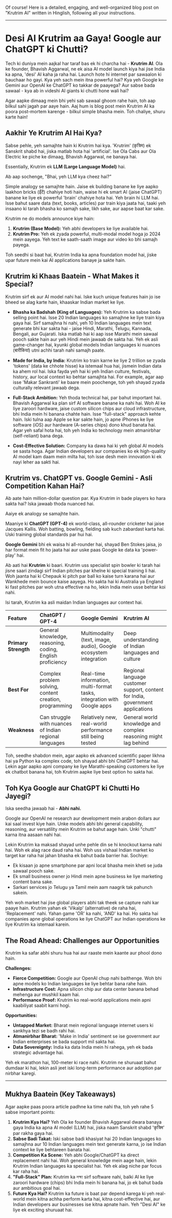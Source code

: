 Of course! Here is a detailed, engaging, and well-organized blog post on "Krutrim AI" written in Hinglish, following all your instructions.

***

# Desi AI Krutrim aa Gaya! Google aur ChatGPT ki Chutti?

Tech ki duniya mein aajkal har taraf bas ek hi charcha hai - **Krutrim AI**. Ola ke founder, Bhavish Aggarwal, ne ek aisa AI model launch kiya hai jise India ka apna, 'desi' AI kaha ja raha hai. Launch hote hi internet par sawaalon ki bauchaar ho gayi. Kya yeh sach mein itna powerful hai? Kya yeh Google ke Gemini aur OpenAI ke ChatGPT ko takkar de paayega? Aur sabse bada sawaal - kya ab in videshi AI giants ki chutti hone wali hai?

Agar aapke dimaag mein bhi yehi sab sawaal ghoom rahe hain, toh aap bilkul sahi jagah par aaye hain. Aaj hum is blog post mein Krutrim AI ka poora post-mortem karenge - bilkul simple bhasha mein. Toh chaliye, shuru karte hain!

## Aakhir Ye Krutrim AI Hai Kya?

Sabse pehle, yeh samajhte hain ki Krutrim hai kya. 'Krutrim' (कृत्रिम) ek Sanskrit shabd hai, jiska matlab hota hai 'artificial'. Ise Ola Cabs aur Ola Electric ke piche ke dimaag, Bhavish Aggarwal, ne banaya hai.

Essentially, Krutrim ek **LLM (Large Language Model)** hai.

Ab aap sochenge, "Bhai, yeh LLM kya cheez hai?"

Simple analogy se samajhte hain. Jaise ek building banane ke liye aapko laakhon bricks (ईंटें) chahiye hoti hain, waise hi ek smart AI (jaise ChatGPT) banane ke liye ek powerful 'brain' chahiye hota hai. Yeh brain hi LLM hai. Isse bahut saare data (text, books, articles) par train kiya jaata hai, taaki yeh insaano ki tarah bhasha ko samajh sake, likh sake, aur aapse baat kar sake.

Krutrim ne do models announce kiye hain:
1.  **Krutrim (Base Model):** Yeh abhi developers ke liye available hai.
2.  **Krutrim Pro:** Yeh ek zyada powerful, multi-modal model hoga jo 2024 mein aayega. Yeh text ke saath-saath image aur video ko bhi samajh payega.

Toh seedhi si baat hai, Krutrim India ka apna foundation model hai, jiske upar future mein kai AI applications banaye ja sakte hain.

## Krutrim ki Khaas Baatein - What Makes it Special?

Krutrim sirf ek aur AI model nahi hai. Iske kuch unique features hain jo ise bheed se alag karte hain, khaaskar Indian market ke liye.

-   **Bhasha ka Badshah (King of Languages):** Yeh Krutrim ka sabse bada selling point hai. Isse 20 Indian languages ko samajhne ke liye train kiya gaya hai. Sirf samajhna hi nahi, yeh 10 Indian languages mein text generate bhi kar sakta hai - jaise Hindi, Marathi, Telugu, Kannada, Bengali, aur Gujarati. Iska matlab hai ki aap isse Marathi mein sawaal pooch sakte hain aur yeh Hindi mein jawaab de sakta hai. Yeh ek asli game-changer hai, kyunki global models Indian languages ki nuances (बारीकियां) utni achhi tarah nahi samajh paate.

-   **Made for India, by India:** Krutrim ko train karne ke liye 2 trillion se zyada 'tokens' (data ke chhote hisse) ka istemaal hua hai, jismein Indian data ka ahem rol hai. Iska fayda yeh hai ki yeh Indian culture, festivals, history, aur local context ko behtar samajhta hai. For example, agar aap isse 'Makar Sankranti' ke baare mein poochenge, toh yeh shayad zyada culturally relevant jawaab dega.

-   **Full-Stack Ambition:** Yeh thoda technical hai, par bahut important hai. Bhavish Aggarwal ka plan sirf AI software banane ka nahi hai. Woh AI ke liye zaroori hardware, jaise custom silicon chips aur cloud infrastructure, bhi India mein hi banana chahte hain. Isse "full-stack" approach kehte hain. Iski tulna aap Apple se kar sakte hain, jo apne iPhones ke liye software (iOS) aur hardware (A-series chips) dono khud banata hai. Agar yeh safal hota hai, toh yeh India ko technology mein atmanirbhar (self-reliant) bana dega.

-   **Cost-Effective Solution:** Company ka dawa hai ki yeh global AI models se sasta hoga. Agar Indian developers aur companies ko ek high-quality AI model kam daam mein milta hai, toh isse desh mein innovation ki ek nayi leher aa sakti hai.

## Krutrim vs. ChatGPT vs. Google Gemini - Asli Competition Kahan Hai?

Ab aate hain million-dollar question par. Kya Krutrim in bade players ko hara sakta hai? Iska jawaab thoda nuanced hai.

Aaiye ek analogy se samajhte hain.

Maaniye ki **ChatGPT (GPT-4)** ek world-class, all-rounder cricketer hai jaise Jacques Kallis. Woh batting, bowling, fielding sab kuch zabardast karta hai. Uski training global standards par hui hai.

**Google Gemini** bhi ek waisa hi all-rounder hai, shayad Ben Stokes jaisa, jo har format mein fit ho jaata hai aur uske paas Google ke data ka 'power-play' hai.

Ab aati hai **Krutrim** ki baari. Krutrim uss specialist spin bowler ki tarah hai jisne saari zindagi sirf Indian pitches par khelne ki special training li hai. Woh jaanta hai ki Chepauk ki pitch par ball ko kaise turn karana hai aur Wankhede mein bounce kaise aayega. Ho sakta hai ki Australia ya England ki fast pitches par woh utna effective na ho, lekin India mein usse behtar koi nahi.

Isi tarah, Krutrim ka asli maidan Indian languages aur context hai.

| Feature | ChatGPT / GPT-4 | Google Gemini | Krutrim AI |
| :--- | :--- | :--- | :--- |
| **Primary Strength** | General knowledge, reasoning, coding, English proficiency | Multimodality (text, image, audio), Google ecosystem integration | Deep understanding of Indian languages and culture |
| **Best For** | Complex problem solving, content creation, programming | Real-time information, multi-format tasks, integration with Google apps | Regional language customer support, content for India, government applications |
| **Weakness** | Can struggle with nuances of Indian regional languages | Relatively new, real-world performance still being tested | General world knowledge and complex reasoning might lag behind |

Toh, seedhe shabdon mein, agar aapko ek advanced scientific paper likhna hai ya Python ka complex code, toh shayad abhi bhi ChatGPT behtar hai. Lekin agar aapko apni company ke liye Marathi-speaking customers ke liye ek chatbot banana hai, toh Krutrim aapke liye best option ho sakta hai.

## Toh Kya Google aur ChatGPT ki Chutti Ho Jayegi?

Iska seedha jawaab hai - **Abhi nahi.**

Google aur OpenAI ne research aur development mein arabon dollars aur kai saal invest kiye hain. Unke models abhi bhi general capability, reasoning, aur versatility mein Krutrim se bahut aage hain. Unki "chutti" karna itna aasaan nahi hai.

Lekin Krutrim ka maksad shayad unhe pehle din se hi knockout karna nahi hai. Woh ek alag race daud raha hai. Woh uss vishaal Indian market ko target kar raha hai jahan bhasha ek bahut bada barrier hai. Sochiye:
-   Ek kisaan jo apne smartphone par apni local bhasha mein kheti se juda sawaal pooch sake.
-   Ek small business owner jo Hindi mein apne business ke liye marketing content bana sake.
-   Sarkari services jo Telugu ya Tamil mein aam naagrik tak pahunch sakein.

Yeh woh market hai jise global players abhi tak theek se capture nahi kar paaye hain. Krutrim yahan ek 'Vikalp' (alternative) de raha hai, 'Replacement' nahi. Yahan game 'OR' ka nahi, 'AND' ka hai. Ho sakta hai companies apne global operations ke liye ChatGPT aur Indian operations ke liye Krutrim ka istemaal karein.

## The Road Ahead: Challenges aur Opportunities

Krutrim ka safar abhi shuru hua hai aur raaste mein kaante aur phool dono hain.

**Challenges:**
-   **Fierce Competition:** Google aur OpenAI chup nahi baithenge. Woh bhi apne models ko Indian languages ke liye behtar bana rahe hain.
-   **Infrastructure Cost:** Apna silicon chip aur data center banana behad mehenga aur mushkil kaam hai.
-   **Performance Proof:** Krutrim ko real-world applications mein apni kaabiliyat saabit karni hogi.

**Opportunities:**
-   **Untapped Market:** Bharat mein regional language internet users ki sankhya tezi se badh rahi hai.
-   **Atmanirbhar Bharat:** 'Make in India' sentiment se ise government aur Indian enterprises se bada support mil sakta hai.
-   **Data Sovereignty:** India ka data India mein hi rahega, yeh ek bada strategic advantage hai.

Yeh ek marathon hai, 100-meter ki race nahi. Krutrim ne shuruaat bahut dumdaar ki hai, lekin asli jeet iski long-term performance aur adoption par nirbhar karegi.

---

## Mukhya Baatein (Key Takeaways)

Agar aapke paas poora article padhne ka time nahi tha, toh yeh rahe 5 sabse important points:

1.  **Krutrim Kya Hai?** Yeh Ola ke founder Bhavish Aggarwal dwara banaya gaya India ka apna AI model (LLM) hai, jiska naam Sanskrit shabd 'कृत्रिम' par rakha gaya hai.
2.  **Sabse Badi Takat:** Iski sabse badi khasiyat hai 20 Indian languages ko samajhna aur 10 Indian languages mein text generate karna, jo ise Indian context ke liye behtareen banata hai.
3.  **Competition Ka Scene:** Yeh abhi Google/ChatGPT ka direct replacement nahi hai. Woh general knowledge mein aage hain, lekin Krutrim Indian languages ka specialist hai. Yeh ek alag niche par focus kar raha hai.
4.  **"Full-Stack" Plan:** Krutrim ka লক্ষ্য sirf software nahi, balki AI ke liye zaroori hardware (chips) bhi India mein hi banana hai, jo ek bahut bada aur ambitious goal hai.
5.  **Future Kya Hai?** Krutrim ka future is baat par depend karega ki yeh real-world mein kitna achha perform karta hai, kitna cost-effective hai, aur Indian developers aur businesses ise kitna apnate hain. Yeh "Desi AI" ke liye ek exciting shuruaat hai.